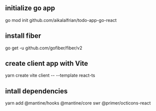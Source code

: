 ## initialize go app

go mod init github.com/aikalalfrian/todo-app-go-react

## install fiber

go get -u github.com/gofiber/fiber/v2

## create client app with Vite

yarn create vite client -- --template react-ts

## intall dependencies

yarn add @mantine/hooks @mantine/core swr @primer/octicons-react
